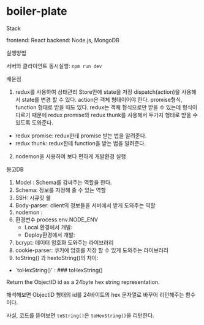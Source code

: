 # boiler-plate

Stack

frontend: React
backend: Node.js, MongoDB

실행방법

서버와 클라이언트 동시실행:
`npm run dev`

배운점

1. redux를 사용하여 상태관리
   Store안에 state을 저장 dispatch(action)을 사용해서 state를 변경 할 수 있다. action은 객체 형태이어야 한다. promise형식, function 형태로 받을 때도 있다. redux는 객체 형식으로만 받을 수 있는데 형식이 다르기 때문에 redux promise와 redux thunk를 사용해서 두가지 형태로 받을 수 있도록 도와준다.

- redux promise: redux한테 promise 받는 법을 알려준다.
- redux thunk: redux한테 function을 받는 법을 알려준다.

2. nodemon을 사용하여 보다 편하게 개발환경 실행

몽고DB
1. Model : Schema를 감싸주는 역할을 한다.
2. Schema: 정보를 지정해 줄 수 있는 역할
3. SSH: 시큐릿 쉘
4. Body-parser: client의 정보들을 서버에서 받게 도와주는 역할
5. nodemon : 
6. 환경변수 process.env.NODE_ENV 
	- Local 환경에서 개발:
	- Deploy환경에서 개발: 
7. bcrypt:  데이터 암호화 도와주는 라이브러리
8. cookie-parser: 쿠키에 암호를 저장 할 수 있게 도와주는 라이브러리
9. toString() 과  hextoString()의 차이:
- `toHexString()' : ### toHexString()

Return the ObjectID id as a 24byte hex string representation.

해석해보면 ObjectID 형태의 id를 24바이트의 hex 문자열로 바꾸어 리턴해주는 함수이다.

사실, 코드를 뜯어보면 `toString()`은 `toHexString()`을 리턴한다.
